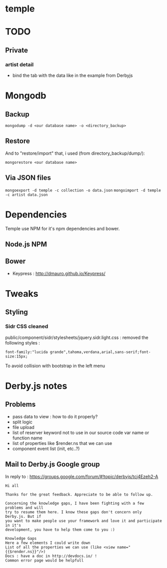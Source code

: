 temple
=============


# TODO

## Private

### artist detail

- bind the tab with the data like in the example from Derbyjs

# Mongodb

## Backup

```
mongodump -d <our database name> -o <directory_backup>
```

## Restore 

And to "restore/import" that, i used (from directory_backup/dump/):
```
mongorestore <our database name>
```

## Via JSON files

```mongoexport -d temple -c collection -o data.json```
```mongoimport -d temple -c artist data.json```

# Dependencies

Temple use NPM for it's npm dependencies and bower.

## Node.js NPM

## Bower

- Keypress : http://dmauro.github.io/Keypress/

# Tweaks

## Styling

### Sidr CSS cleaned

public/component/sidr/stylesheets/jquery.sidr.light.css : removed the following styles :

```
font-family:"lucida grande",tahoma,verdana,arial,sans-serif;font-size:15px;
```
To avoid collision with bootstrap in the left menu


# Derby.js notes

## Problems

- pass data to view : how to do it properly?
- split logic
- file upload
- list of reserver keyword not to use in our source code var name or function name
- list of properties like $render.ns that we can use
- component event list (init, etc..?)


## Mail to Derby.js Google group

In reply to : https://groups.google.com/forum/#!topic/derbyjs/tcj4Ezeh2-A

```
Hi all

Thanks for the great feedback. Appreciate to be able to follow up.

Concerning the knowledge gaps, I have been fighting with a few problems and will
try to resume them here. I know these gaps don't concern only Derby.js. But if
you want to make people use your framework and love it and participate in it's
development, you have to help them come to you :)

Knowledge Gaps
Here a few elements I could write down
List of all the properties we can use (like <view name="{{$render.ns}}"/>)
Docs : have a doc in http://devdocs.io/ !
Common error page would be helpfull
```
